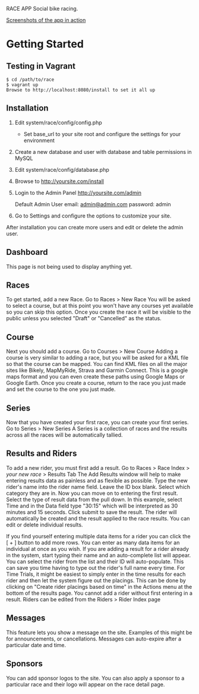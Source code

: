 RACE APP
Social bike racing. 

[Screenshots of the app in action](http://imgur.com/a/EfSb9?gallery)

Getting Started
===============

Testing in Vagrant
--------------------

    $ cd /path/to/race
    $ vagrant up
    Browse to http://localhost:8080/install to set it all up


Installation
------------

1.  Edit system/race/config/config.php
	-  Set base_url to your site root and configure the settings for your environment
2.  Create a new database and user with database and table permissions in MySQL
3.  Edit system/race/config/database.php
4.  Browse to http://yoursite.com/install
5.  Login to the Admin Panel http://yoursite.com/admin

    Default Admin User
    email: admin@admin.com
    password: admin

6.  Go to Settings and configure the options to customize your site.

After installation you can create more users and edit or delete the admin user.	

Dashboard
---------
This page is not being used to display anything yet.

Races
-----
To get started, add a new Race. 
Go to Races > New Race
You will be asked to select a course, but at this point you won't have any courses yet available so you can skip this option. Once you create the race it will be visible to the public unless you selected "Draft" or "Cancelled" as the status. 

Course
------
Next you should add a course. 
Go to Courses > New Course
Adding a course is very similar to adding a race, but you will be asked for a KML file so that the course can be mapped. You can find KML files on all the major sites like Bikely, MapMyRide, Strava and Garmin Connect. This is a google maps format and you can even create these paths using Google Maps or Google Earth.
Once you create a course, return to the race you just made and set the course to the one you just made.

Series
------
Now that you have created your first race, you can create your first series.
Go to Series > New Series
A Series is a collection of races and the results across all the races will be automatically tallied. 

Results and Riders
------------------
To add a new rider, you must first add a result.
Go to Races > Race Index > *your new race* > Results Tab
The Add Results window will help to make entering results data as painless and as flexible as possible. Type the new rider's name into the rider name field. Leave the ID box blank. Select which category they are in. Now you can move on to entering the first result. Select the type of result data from the pull down. In this example, select Time and in the Data field type "30:15" which will be interpreted as 30 minutes and 15 seconds. Click submit to save the result. The rider will automatically be created and the result applied to the race results. You can edit or delete individual results. 

If you find yourself entering multiple data items for a rider you can click the [ + ] button to add more rows. You can enter as many data items for an individual at once as you wish. 
If you are adding a result for a rider already in the system, start typing their name and an auto-complete list will appear. You can select the rider from the list and their ID will auto-populate. This can save you time having to type out the rider's full name every time.
For Time Trials, it might be easiest to simply enter in the time results for each rider and then let the system figure out the placings. This can be done by clicking on "Create rider placings based on time" in the Actions menu at the bottom of the results page.
You cannot add a rider without first entering in a result.
Riders can be edited from the Riders > Rider Index page

Messages
--------
This feature lets you show a message on the site. Examples of this might be for announcements, or cancellations. 
Messages can auto-expire after a particular date and time.

Sponsors
--------
You can add sponsor logos to the site. You can also apply a sponsor to a particular race and their logo will appear on the race detail page.




